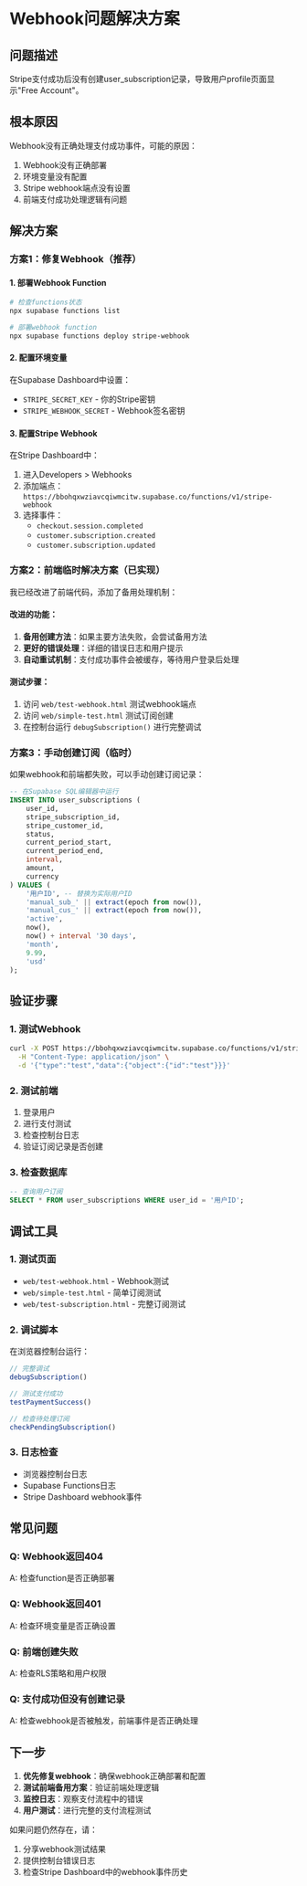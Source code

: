 # Webhook问题解决方案

## 问题描述
Stripe支付成功后没有创建user_subscription记录，导致用户profile页面显示"Free Account"。

## 根本原因
Webhook没有正确处理支付成功事件，可能的原因：
1. Webhook没有正确部署
2. 环境变量没有配置
3. Stripe webhook端点没有设置
4. 前端支付成功处理逻辑有问题

## 解决方案

### 方案1：修复Webhook（推荐）

#### 1. 部署Webhook Function
```bash
# 检查functions状态
npx supabase functions list

# 部署webhook function
npx supabase functions deploy stripe-webhook
```

#### 2. 配置环境变量
在Supabase Dashboard中设置：
- `STRIPE_SECRET_KEY` - 你的Stripe密钥
- `STRIPE_WEBHOOK_SECRET` - Webhook签名密钥

#### 3. 配置Stripe Webhook
在Stripe Dashboard中：
1. 进入Developers > Webhooks
2. 添加端点：`https://bbohqxwziavcqiwmcitw.supabase.co/functions/v1/stripe-webhook`
3. 选择事件：
   - `checkout.session.completed`
   - `customer.subscription.created`
   - `customer.subscription.updated`

### 方案2：前端临时解决方案（已实现）

我已经改进了前端代码，添加了备用处理机制：

#### 改进的功能：
1. **备用创建方法**：如果主要方法失败，会尝试备用方法
2. **更好的错误处理**：详细的错误日志和用户提示
3. **自动重试机制**：支付成功事件会被缓存，等待用户登录后处理

#### 测试步骤：
1. 访问 `web/test-webhook.html` 测试webhook端点
2. 访问 `web/simple-test.html` 测试订阅创建
3. 在控制台运行 `debugSubscription()` 进行完整调试

### 方案3：手动创建订阅（临时）

如果webhook和前端都失败，可以手动创建订阅记录：

```sql
-- 在Supabase SQL编辑器中运行
INSERT INTO user_subscriptions (
    user_id,
    stripe_subscription_id,
    stripe_customer_id,
    status,
    current_period_start,
    current_period_end,
    interval,
    amount,
    currency
) VALUES (
    '用户ID', -- 替换为实际用户ID
    'manual_sub_' || extract(epoch from now()),
    'manual_cus_' || extract(epoch from now()),
    'active',
    now(),
    now() + interval '30 days',
    'month',
    9.99,
    'usd'
);
```

## 验证步骤

### 1. 测试Webhook
```bash
curl -X POST https://bbohqxwziavcqiwmcitw.supabase.co/functions/v1/stripe-webhook \
  -H "Content-Type: application/json" \
  -d '{"type":"test","data":{"object":{"id":"test"}}}'
```

### 2. 测试前端
1. 登录用户
2. 进行支付测试
3. 检查控制台日志
4. 验证订阅记录是否创建

### 3. 检查数据库
```sql
-- 查询用户订阅
SELECT * FROM user_subscriptions WHERE user_id = '用户ID';
```

## 调试工具

### 1. 测试页面
- `web/test-webhook.html` - Webhook测试
- `web/simple-test.html` - 简单订阅测试
- `web/test-subscription.html` - 完整订阅测试

### 2. 调试脚本
在浏览器控制台运行：
```javascript
// 完整调试
debugSubscription()

// 测试支付成功
testPaymentSuccess()

// 检查待处理订阅
checkPendingSubscription()
```

### 3. 日志检查
- 浏览器控制台日志
- Supabase Functions日志
- Stripe Dashboard webhook事件

## 常见问题

### Q: Webhook返回404
A: 检查function是否正确部署

### Q: Webhook返回401
A: 检查环境变量是否正确设置

### Q: 前端创建失败
A: 检查RLS策略和用户权限

### Q: 支付成功但没有创建记录
A: 检查webhook是否被触发，前端事件是否正确处理

## 下一步

1. **优先修复webhook**：确保webhook正确部署和配置
2. **测试前端备用方案**：验证前端处理逻辑
3. **监控日志**：观察支付流程中的错误
4. **用户测试**：进行完整的支付流程测试

如果问题仍然存在，请：
1. 分享webhook测试结果
2. 提供控制台错误日志
3. 检查Stripe Dashboard中的webhook事件历史
